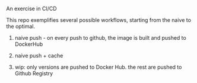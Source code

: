 An exercise in CI/CD

This repo exemplifies several possible workflows, starting from the naive to the optimal.


1. naive push - on every push to github, the image is built and pushed to DockerHub

2. naive push + cache

3. wip: only versions are pushed to Docker Hub. the rest are pushed to Github Registry



